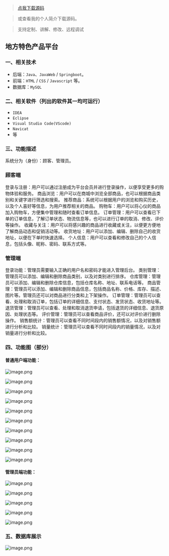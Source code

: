 > [点我下载源码](https://www.notmaker.com/detail/cb9f67d262344f069622e543dc517eda/ghp20250322) 


> 或查看我的个人简介下载源码。

> 支持定制、讲解、修改、远程调试


## 地方特色产品平台

### 一、相关技术
- 后端：`Java`、`JavaWeb` / `Springboot`。
- 前端：`HTML` / `CSS` / `Javascript` 等。
- 数据库：`MySQL`

### 二、相关软件（列出的软件其一均可运行）
- `IDEA`
- `Eclipse`
- `Visual Studio Code(VScode)`
- `Navicat`
- 等

### 三、功能描述
系统分为（身份）：顾客、管理员。

### 顾客端
登录与注册：用户可以通过注册成为平台会员并进行登录操作，以便享受更多的购物体验和服务。
商品浏览：用户可以在商城中浏览全部商品，也可以根据商品类别和关键字进行筛选和搜索。
推荐商品：系统可以根据用户的浏览和购买历史，以及个人喜好等信息，为用户推荐相关的商品。
购物车：用户可以将心仪的商品加入购物车，方便集中管理和随时查看订单信息。
订单管理：用户可以查看已下单的订单信息，了解订单状态、物流信息等，也可以进行订单的取消、修改、评价等操作。
收藏与关注：用户可以将感兴趣的商品进行收藏或关注，以便更方便地了解商品动态和促销活动等。
收货地址：用户可以添加、编辑、删除自己的收货地址，以便在下单时快速选择。
个人信息：用户可以查看和修改自己的个人信息，包括头像、昵称、密码、联系方式等。


### 管理端
登录功能：管理员需要输入正确的用户名和密码才能进入管理后台。
类别管理：管理员可以添加、编辑和删除商品类别，以及对类别进行排序。
仓库管理：管理员可以添加、编辑和删除仓库信息，包括仓库名称、地址、联系电话等。
商品管理：管理员可以添加、编辑和删除商品信息，包括商品名称、价格、库存、描述、图片等。管理员还可以对商品进行分类和上下架操作。
订单管理：管理员可以查看、处理和取消订单，包括订单的详细信息、支付状态、发货状态、收货地址等。
退货管理：管理员可以查看、处理和取消退货申请，包括退货的详细信息、退货原因、处理状态等。
评价管理：管理员可以查看商品评价，还可以对评价进行删除操作。
销售额统计：管理员可以查看不同时间段内的销售额情况，以及对销售额进行分析和比较。
销量统计：管理员可以查看不同时间段内的销量情况，以及对销量进行分析和比较。

### 四、功能图（部分）

#### 普通用户端功能：
![image.png](https://store.ptcc9.top/notmaker/user_upload/ba15bc64d0b24c178659372c9c4386bd/2024-02-26%2021:23:51_image.png)

![image.png](https://store.ptcc9.top/notmaker/user_upload/ba15bc64d0b24c178659372c9c4386bd/2024-02-26%2021:25:25_image.png)

![image.png](https://store.ptcc9.top/notmaker/user_upload/ba15bc64d0b24c178659372c9c4386bd/2024-02-26%2021:09:06_image.png)

![image.png](https://store.ptcc9.top/notmaker/user_upload/ba15bc64d0b24c178659372c9c4386bd/2024-02-26%2021:09:10_image.png)

![image.png](https://store.ptcc9.top/notmaker/user_upload/ba15bc64d0b24c178659372c9c4386bd/2024-02-26%2021:09:14_image.png)

![image.png](https://store.ptcc9.top/notmaker/user_upload/ba15bc64d0b24c178659372c9c4386bd/2024-02-26%2021:09:19_image.png)

![image.png](https://store.ptcc9.top/notmaker/user_upload/ba15bc64d0b24c178659372c9c4386bd/2024-02-26%2021:09:23_image.png)

![image.png](https://store.ptcc9.top/notmaker/user_upload/ba15bc64d0b24c178659372c9c4386bd/2024-02-26%2021:09:28_image.png)

![image.png](https://store.ptcc9.top/notmaker/user_upload/ba15bc64d0b24c178659372c9c4386bd/2024-02-26%2021:09:33_image.png)

![image.png](https://store.ptcc9.top/notmaker/user_upload/ba15bc64d0b24c178659372c9c4386bd/2024-02-26%2021:09:37_image.png)

#### 管理员端功能：
![image.png](https://store.ptcc9.top/notmaker/user_upload/ba15bc64d0b24c178659372c9c4386bd/2024-02-26%2021:26:37_image.png)

![image.png](https://store.ptcc9.top/notmaker/user_upload/ba15bc64d0b24c178659372c9c4386bd/2024-02-26%2021:09:46_image.png)

![image.png](https://store.ptcc9.top/notmaker/user_upload/ba15bc64d0b24c178659372c9c4386bd/2024-02-26%2021:09:50_image.png)

![image.png](https://store.ptcc9.top/notmaker/user_upload/ba15bc64d0b24c178659372c9c4386bd/2024-02-26%2021:09:53_image.png)

![image.png](https://store.ptcc9.top/notmaker/user_upload/ba15bc64d0b24c178659372c9c4386bd/2024-02-26%2021:09:57_image.png)

### 五、数据库展示
![image.png](https://store.ptcc9.top/notmaker/user_upload/ba15bc64d0b24c178659372c9c4386bd/2024-02-26%2021:30:43_image.png)


